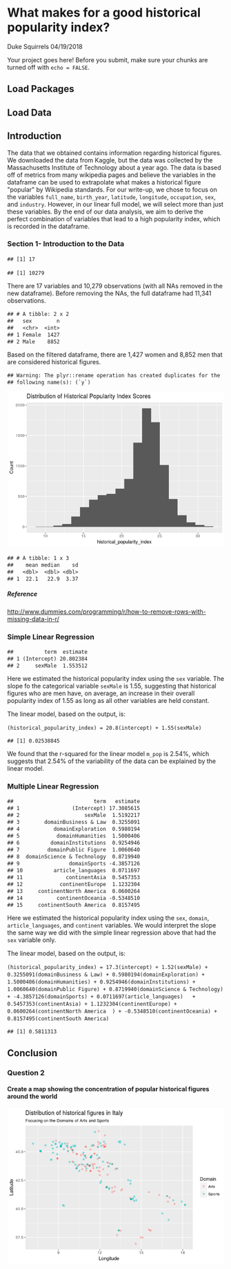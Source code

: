 What makes for a good historical popularity index?
================
Duke Squirrels
04/19/2018

Your project goes here! Before you submit, make sure your chunks are turned off with `echo = FALSE`.

Load Packages
-------------

Load Data
---------

Introduction
------------

The data that we obtained contains information regarding historical figures. We downloaded the data from Kaggle, but the data was collected by the Massachusetts Institute of Technology about a year ago. The data is based off of metrics from many wikipedia pages and believe the variables in the dataframe can be used to extrapolate what makes a historical figure "popular" by Wikipedia standards. For our write-up, we chose to focus on the variables `full_name`, `birth_year`, `latitude`, `longitude`, `occupation`, `sex`, and `industry`. However, in our linear full model, we will select more than just these variables. By the end of our data analysis, we aim to derive the perfect combination of variables that lead to a high popularity index, which is recorded in the dataframe.

### Section 1- Introduction to the Data

    ## [1] 17

    ## [1] 10279

There are 17 variables and 10,279 observations (with all NAs removed in the new dataframe). Before removing the NAs, the full dataframe had 11,341 observations.

    ## # A tibble: 2 x 2
    ##   sex        n
    ##   <chr>  <int>
    ## 1 Female  1427
    ## 2 Male    8852

Based on the filtered dataframe, there are 1,427 women and 8,852 men that are considered historical figures.

    ## Warning: The plyr::rename operation has created duplicates for the
    ## following name(s): (`y`)

![](project_files/figure-markdown_github/distribution-of-index-1.png)

    ## # A tibble: 1 x 3
    ##    mean median    sd
    ##   <dbl>  <dbl> <dbl>
    ## 1  22.1   22.9  3.37

##### Reference

<http://www.dummies.com/programming/r/how-to-remove-rows-with-missing-data-in-r/>

### Simple Linear Regression

    ##          term  estimate
    ## 1 (Intercept) 20.802384
    ## 2     sexMale  1.553512

Here we estimated the historical popularity index using the `sex` variable. The slope fo the categorical variable `sexMale` is 1.55, suggesting that historical figures who are men have, on average, an increase in their overall popularity index of 1.55 as long as all other variables are held constant.

The linear model, based on the output, is:

`(historical_popularity_index) = 20.8(intercept) + 1.55(sexMale)`

    ## [1] 0.02538845

We found that the r-squared for the linear model `m_pop` is 2.54%, which suggests that 2.54% of the variability of the data can be explained by the linear model.

### Multiple Linear Regression

    ##                          term   estimate
    ## 1                 (Intercept) 17.3085615
    ## 2                     sexMale  1.5192217
    ## 3        domainBusiness & Law  0.3255091
    ## 4           domainExploration  0.5980194
    ## 5            domainHumanities  1.5000406
    ## 6          domainInstitutions  0.9254946
    ## 7         domainPublic Figure  1.0060640
    ## 8  domainScience & Technology  0.8719940
    ## 9                domainSports -4.3857126
    ## 10          article_languages  0.0711697
    ## 11              continentAsia  0.5457353
    ## 12            continentEurope  1.1232304
    ## 13     continentNorth America  0.0600264
    ## 14           continentOceania -0.5348510
    ## 15     continentSouth America  0.8157495

Here we estimated the historical popularity index using the `sex`, `domain`, `article_languages`, and `continent` variables. We would interpret the slope the same way we did with the simple linear regression above that had the `sex` variable only.

The linear model, based on the output, is:

`(historical_popularity_index) = 17.3(intercept) + 1.52(sexMale) + 0.3255091(domainBusiness & Law) + 0.5980194(domainExploration) + 1.5000406(domainHumanities) + 0.9254946(domainInstitutions) + 1.0060640(domainPublic Figure) + 0.8719940(domainScience & Technology) + -4.3857126(domainSports) + 0.0711697(article_languages)   + 0.5457353(continentAsia) + 1.1232304(continentEurope) + 0.0600264(continentNorth America  ) + -0.5348510(continentOceania) + 0.8157495(continentSouth America)`

    ## [1] 0.5811313

Conclusion
----------

### Question 2

#### Create a map showing the concentration of popular historical figures around the world

![](project_files/figure-markdown_github/Italy-1.png)
